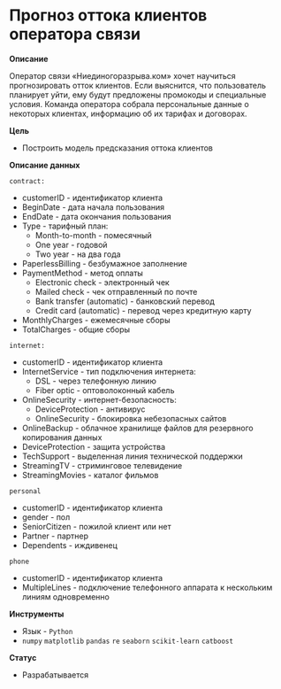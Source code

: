 # Прогноз оттока клиентов оператора связи

**Описание**

Оператор связи «Ниединогоразрыва.ком» хочет научиться прогнозировать отток клиентов. Если выяснится, что пользователь планирует уйти, ему будут предложены промокоды и специальные условия. Команда оператора собрала персональные данные о некоторых клиентах, информацию об их тарифах и договорах.

**Цель**
- Построить модель предсказания оттока клиентов

**Описание данных**

`contract:`
- customerID - идентификатор клиента
- BeginDate - дата начала пользования
- EndDate - дата окончания пользования
- Type - тарифный план:
    - Month-to-month - помесячный
    - One year - годовой
    - Two year - на два года
- PaperlessBilling - безбумажное заполнение
- PaymentMethod - метод оплаты
    - Electronic check - электронный чек
    - Mailed check - чек отправленный по почте
    - Bank transfer (automatic) - банковский перевод
    - Credit card (automatic) - перевод через кредитную карту
- MonthlyCharges - ежемесячные сборы
- TotalCharges - общие сборы

`internet:`
- customerID - идентификатор клиента
- InternetService - тип подключения интернета:
    - DSL - через телефонную линию
    - Fiber optic - оптоволоконный кабель
- OnlineSecurity - интернет-безопасность:
    - DeviceProtection - антивирус
    - OnlineSecurity - блокировка небезопасных сайтов
- OnlineBackup - облачное хранилище файлов для резервного копирования данных
- DeviceProtection - защита устройства
- TechSupport - выделенная линия технической поддержки 
- StreamingTV - стриминговое телевидение
- StreamingMovies - каталог фильмов 

`personal`
- customerID - идентификатор клиента
- gender - пол
- SeniorCitizen - пожилой клиент или нет
- Partner - партнер
- Dependents - иждивенец

`phone`
- customerID - идентификатор клиента
- MultipleLines - подключение телефонного аппарата к нескольким линиям одновременно

**Инструменты**
- Язык - `Python`
- `numpy` `matplotlib` `pandas` `re` `seaborn` `scikit-learn` `catboost`

**Статус**
- Разрабатывается
